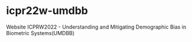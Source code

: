 # icpr22w-umdbb
Website ICPRW2022 - Understanding and Mitigating Demographic Bias in Biometric Systems(UMDBB)
